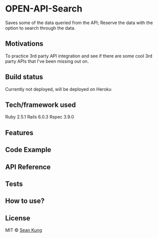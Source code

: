 # OPEN-API-Search
Saves some of the data queried from the API; Reserve the data with the option to search through the data.

## Motivations
To practice 3rd party API integration and see if there are some cool 3rd party APIs that I've been missing out on.

## Build status
Currently not deployed, will be deployed on Heroku

## Tech/framework used
Ruby 2.5.1
Rails 6.0.3
Rspec 3.9.0

## Features

## Code Example

## API Reference

## Tests

## How to use?

## License
MIT © [Sean Kung](2020)
